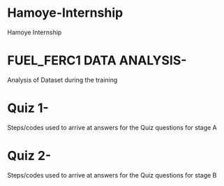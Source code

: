 # Hamoye-Internship
Hamoye Internship

# FUEL_FERC1 DATA ANALYSIS- 
Analysis of Dataset during the training
# Quiz 1-
Steps/codes used to arrive at answers for the Quiz questions for stage A
# Quiz 2-
Steps/codes used to arrive at answers for the Quiz questions for stage B
